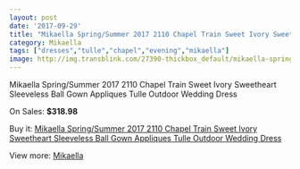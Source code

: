 ```yaml
---
layout: post
date: '2017-09-29'
title: "Mikaella Spring/Summer 2017 2110 Chapel Train Sweet Ivory Sweetheart Sleeveless Ball Gown Appliques Tulle Outdoor Wedding Dress"
category: Mikaella
tags: ["dresses","tulle","chapel","evening","mikaella"]
image: http://img.transblink.com/27390-thickbox_default/mikaella-spring-summer-2017-2110-chapel-train-sweet-ivory-sweetheart-sleeveless-ball-gown-appliques-tulle-outdoor-wedding-dress.jpg
---
```

Mikaella Spring/Summer 2017 2110 Chapel Train Sweet Ivory Sweetheart Sleeveless Ball Gown Appliques Tulle Outdoor Wedding Dress

On Sales: **$318.98**
<a href="https://www.transblink.com/en/mikaella/8688-mikaella-spring-summer-2017-2110-chapel-train-sweet-ivory-sweetheart-sleeveless-ball-gown-appliques-tulle-outdoor-wedding-dress.html"><amp-img layout="responsive" width="600" height="600" src="//img.transblink.com/27390-thickbox_default/mikaella-spring-summer-2017-2110-chapel-train-sweet-ivory-sweetheart-sleeveless-ball-gown-appliques-tulle-outdoor-wedding-dress.jpg" alt="Mikaella Spring/Summer 2017 2110 Chapel Train Sweet Ivory Sweetheart Sleeveless Ball Gown Appliques Tulle Outdoor Wedding Dress 0" /></a>
<a href="https://www.transblink.com/en/mikaella/8688-mikaella-spring-summer-2017-2110-chapel-train-sweet-ivory-sweetheart-sleeveless-ball-gown-appliques-tulle-outdoor-wedding-dress.html"><amp-img layout="responsive" width="600" height="600" src="//img.transblink.com/27396-thickbox_default/mikaella-spring-summer-2017-2110-chapel-train-sweet-ivory-sweetheart-sleeveless-ball-gown-appliques-tulle-outdoor-wedding-dress.jpg" alt="Mikaella Spring/Summer 2017 2110 Chapel Train Sweet Ivory Sweetheart Sleeveless Ball Gown Appliques Tulle Outdoor Wedding Dress 1" /></a>
<a href="https://www.transblink.com/en/mikaella/8688-mikaella-spring-summer-2017-2110-chapel-train-sweet-ivory-sweetheart-sleeveless-ball-gown-appliques-tulle-outdoor-wedding-dress.html"><amp-img layout="responsive" width="600" height="600" src="//img.transblink.com/27395-thickbox_default/mikaella-spring-summer-2017-2110-chapel-train-sweet-ivory-sweetheart-sleeveless-ball-gown-appliques-tulle-outdoor-wedding-dress.jpg" alt="Mikaella Spring/Summer 2017 2110 Chapel Train Sweet Ivory Sweetheart Sleeveless Ball Gown Appliques Tulle Outdoor Wedding Dress 2" /></a>
<a href="https://www.transblink.com/en/mikaella/8688-mikaella-spring-summer-2017-2110-chapel-train-sweet-ivory-sweetheart-sleeveless-ball-gown-appliques-tulle-outdoor-wedding-dress.html"><amp-img layout="responsive" width="600" height="600" src="//img.transblink.com/27394-thickbox_default/mikaella-spring-summer-2017-2110-chapel-train-sweet-ivory-sweetheart-sleeveless-ball-gown-appliques-tulle-outdoor-wedding-dress.jpg" alt="Mikaella Spring/Summer 2017 2110 Chapel Train Sweet Ivory Sweetheart Sleeveless Ball Gown Appliques Tulle Outdoor Wedding Dress 3" /></a>
<a href="https://www.transblink.com/en/mikaella/8688-mikaella-spring-summer-2017-2110-chapel-train-sweet-ivory-sweetheart-sleeveless-ball-gown-appliques-tulle-outdoor-wedding-dress.html"><amp-img layout="responsive" width="600" height="600" src="//img.transblink.com/27393-thickbox_default/mikaella-spring-summer-2017-2110-chapel-train-sweet-ivory-sweetheart-sleeveless-ball-gown-appliques-tulle-outdoor-wedding-dress.jpg" alt="Mikaella Spring/Summer 2017 2110 Chapel Train Sweet Ivory Sweetheart Sleeveless Ball Gown Appliques Tulle Outdoor Wedding Dress 4" /></a>
<a href="https://www.transblink.com/en/mikaella/8688-mikaella-spring-summer-2017-2110-chapel-train-sweet-ivory-sweetheart-sleeveless-ball-gown-appliques-tulle-outdoor-wedding-dress.html"><amp-img layout="responsive" width="600" height="600" src="//img.transblink.com/27392-thickbox_default/mikaella-spring-summer-2017-2110-chapel-train-sweet-ivory-sweetheart-sleeveless-ball-gown-appliques-tulle-outdoor-wedding-dress.jpg" alt="Mikaella Spring/Summer 2017 2110 Chapel Train Sweet Ivory Sweetheart Sleeveless Ball Gown Appliques Tulle Outdoor Wedding Dress 5" /></a>
<a href="https://www.transblink.com/en/mikaella/8688-mikaella-spring-summer-2017-2110-chapel-train-sweet-ivory-sweetheart-sleeveless-ball-gown-appliques-tulle-outdoor-wedding-dress.html"><amp-img layout="responsive" width="600" height="600" src="//img.transblink.com/27391-thickbox_default/mikaella-spring-summer-2017-2110-chapel-train-sweet-ivory-sweetheart-sleeveless-ball-gown-appliques-tulle-outdoor-wedding-dress.jpg" alt="Mikaella Spring/Summer 2017 2110 Chapel Train Sweet Ivory Sweetheart Sleeveless Ball Gown Appliques Tulle Outdoor Wedding Dress 6" /></a>

Buy it: [Mikaella Spring/Summer 2017 2110 Chapel Train Sweet Ivory Sweetheart Sleeveless Ball Gown Appliques Tulle Outdoor Wedding Dress](https://www.transblink.com/en/mikaella/8688-mikaella-spring-summer-2017-2110-chapel-train-sweet-ivory-sweetheart-sleeveless-ball-gown-appliques-tulle-outdoor-wedding-dress.html "Mikaella Spring/Summer 2017 2110 Chapel Train Sweet Ivory Sweetheart Sleeveless Ball Gown Appliques Tulle Outdoor Wedding Dress")

View more: [Mikaella](https://www.transblink.com/en/77-mikaella "Mikaella")